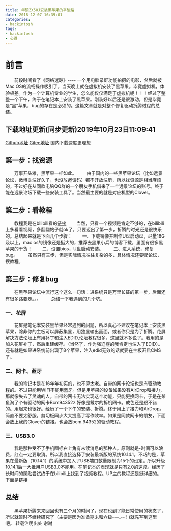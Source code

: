 ```yaml
---
title: 华硕ZX50J安装黑苹果的辛酸路
date: 2018-12-07 16:39:01
categories:
- hackintosh
tags:
- hackintosh
- 心得
---
```

# 前言 #
&emsp;&emsp;前段时间看了《网络迷踪》---- 一个用电脑录屏功能拍摄的电影，然后就被Mac OS的流畅操作吸引了，当天晚上就在虚拟机安装了黑苹果。毕竟虚拟机，体验极差。作为一个计算机专业的学生，怎么能仅仅满足于虚拟机呢！！！经过了整整一个下午，终于在笔记本上安装了黑苹果。刚装好以后还是很激动，但是毕竟是“黑”苹果，bug的存在是必须的。这篇文章就是对整个修复驱动折腾过程的总结。

## 下载地址更新(同步更新)2019年10月23日11:09:41
[Github地址](https://github.com/sxz799/zx50jx4200_hackintosh)
[Gitee地址](https://gitee.com/sxz799/zx50jx4200_hackintosh) 国内下载速度更理想

## 第一步：找资源 

&emsp;&emsp;万事开头难，黑苹果一样如此。
&emsp;&emsp;由于国内的一些黑苹果论坛（比如远景论坛，微博关注好久了，也没放邀请码）都不开放注册，所以找资源是相当麻烦的，不过好在从同款电脑QQ群的一个朋友手机借来了一个远景论坛的账号。终于能在远景论坛下载一些安装工具了。当然最主要的就是对应机型的Clover。
## 第二步：看教程 
&emsp;&emsp;教程我是在bilibili看的[链接](https://www.bilibili.com/video/av5243360?from=search&seid=17745881520207831510)
&emsp;&emsp;当然，只看一个视频是肯定不够的，在bilibili上多看看视频，多翻翻帖子就ok了，只要迈出了第一步，折腾的时光还是很快乐的。总结起来就是下面几个步骤：
&emsp;&emsp;一、下载镜像并制作U盘启动盘，尽量16G及以上，mac os的镜像还是挺大的，推荐去黑果小兵的博客下载，里面有很多黑苹果的干货！
&emsp;&emsp;二、设置bios，U盘启动安装。
&emsp;&emsp;三、进入系统，修复bug。
&emsp;&emsp;虽然只有三步，但是实际情况往往复杂的多，具体情况还要爬论坛，搜教程。
## 第三步：修复bug 
&emsp;&emsp;在黑苹果论坛中流行这个这么一句话：进系统只是万里长征的第一步，后面还有很多路要走。。。
&emsp;&emsp;总结一下我遇到的几个坑。
### 一、花屏 
&emsp;&emsp;花屏是笔记本安装黑苹果经常遇到的问题，所以真心不建议在笔记本上安装黑苹果，除非你的主板可以屏蔽集显，用独显输出画面，或者你只是为了折腾。花屏解决方法论坛上有用补丁和注入EDID,论坛教程很多，这里就不多说了。我用的是加入花屏补丁，然后重建缓存。（当然了，作为强迫症的我肯定也注入了EDID）。还有就是如果进系统前出现了8个苹果，注入edid无效的话就要在主板开启CMS了。
### 二、网卡、蓝牙 
&emsp;&emsp;我的笔记本是在16年年初买的，也不算太老。自带的网卡论坛也是有驱动教程的。不过只能用WIFI不能用蓝牙。但是用苹果的设备如果没有AirDrop和接力，那就像失去了灵魂的人。自带的网卡无法实现这个功能，只能更换网卡，于是在某鱼淘了个有驱动的网卡Bcm94352z.好像是戴尔的拆机网卡。成色还是很不错的。用起来也很好。经历了一个下午的安装、折腾。终于用上了接力和AirDrop。简直不要太舒服。剪切板同步大大提高了写作效率。如果是同款网卡的朋友，下面会放上我的Clover的链接。也会放bcm.94352的驱动教程。
### 三、USB3.0 
&emsp;&emsp;我是那种受不了手机图标右上角有未读消息的那种人。原则就是-时间可以浪费，红点一定要取消。所以我直接选择了安装最新版的系统10.14.1。不巧的是，苹果在最新版（10.14.1）的系统中加入了USB端口数量限制为15个的设定。所以升级10.14.1后一大批用户USB3.0不能用。在笔记本的表现就是只有2.0的速度。经历了长时间的爬贴尝试终于在bilibili上找到了视频教程。UP主的教程还是挺详细的。下面是[链接](https://www.bilibili.com/video/av37086786)
## 总结 
&emsp;&emsp;黑苹果折腾来来回回也有三个月的时间了，现在也到了能日常使用的状态了，所以就暂时不继续研究了（主要是因为准备期末和六级-—_-- ! )就先写到这里吧。
转载注明出处 谢谢